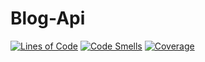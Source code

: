 # Blog-Api 
[![Lines of Code](https://sonarcloud.io/api/project_badges/measure?project=jakechadwell_blog-api&metric=ncloc)](https://sonarcloud.io/summary/new_code?id=jakechadwell_blog-api)
[![Code Smells](https://sonarcloud.io/api/project_badges/measure?project=jakechadwell_blog-api&metric=code_smells)](https://sonarcloud.io/summary/new_code?id=jakechadwell_blog-api)
[![Coverage](https://sonarcloud.io/api/project_badges/measure?project=jakechadwell_blog-api&metric=coverage)](https://sonarcloud.io/summary/new_code?id=jakechadwell_blog-api)
